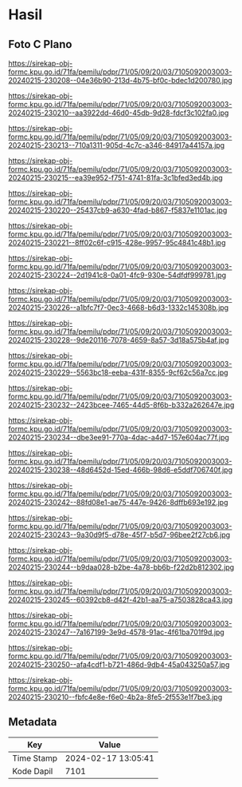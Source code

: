 # Hasil

## Foto C Plano

https://sirekap-obj-formc.kpu.go.id/71fa/pemilu/pdpr/71/05/09/20/03/7105092003003-20240215-230208--04e36b90-213d-4b75-bf0c-bdec1d200780.jpg

https://sirekap-obj-formc.kpu.go.id/71fa/pemilu/pdpr/71/05/09/20/03/7105092003003-20240215-230210--aa3922dd-46d0-45db-9d28-fdcf3c102fa0.jpg

https://sirekap-obj-formc.kpu.go.id/71fa/pemilu/pdpr/71/05/09/20/03/7105092003003-20240215-230213--710a1311-905d-4c7c-a346-84917a44157a.jpg

https://sirekap-obj-formc.kpu.go.id/71fa/pemilu/pdpr/71/05/09/20/03/7105092003003-20240215-230215--ea39e952-f751-4741-81fa-3c1bfed3ed4b.jpg

https://sirekap-obj-formc.kpu.go.id/71fa/pemilu/pdpr/71/05/09/20/03/7105092003003-20240215-230220--25437cb9-a630-4fad-b867-f5837e1101ac.jpg

https://sirekap-obj-formc.kpu.go.id/71fa/pemilu/pdpr/71/05/09/20/03/7105092003003-20240215-230221--8ff02c6f-c915-428e-9957-95c4841c48b1.jpg

https://sirekap-obj-formc.kpu.go.id/71fa/pemilu/pdpr/71/05/09/20/03/7105092003003-20240215-230224--2d1941c8-0a01-4fc9-930e-54dfdf999781.jpg

https://sirekap-obj-formc.kpu.go.id/71fa/pemilu/pdpr/71/05/09/20/03/7105092003003-20240215-230226--a1bfc7f7-0ec3-4668-b6d3-1332c145308b.jpg

https://sirekap-obj-formc.kpu.go.id/71fa/pemilu/pdpr/71/05/09/20/03/7105092003003-20240215-230228--9de20116-7078-4659-8a57-3d18a575b4af.jpg

https://sirekap-obj-formc.kpu.go.id/71fa/pemilu/pdpr/71/05/09/20/03/7105092003003-20240215-230229--5563bc18-eeba-431f-8355-9cf62c56a7cc.jpg

https://sirekap-obj-formc.kpu.go.id/71fa/pemilu/pdpr/71/05/09/20/03/7105092003003-20240215-230232--2423bcee-7465-44d5-8f6b-b332a262647e.jpg

https://sirekap-obj-formc.kpu.go.id/71fa/pemilu/pdpr/71/05/09/20/03/7105092003003-20240215-230234--dbe3ee91-770a-4dac-a4d7-157e604ac77f.jpg

https://sirekap-obj-formc.kpu.go.id/71fa/pemilu/pdpr/71/05/09/20/03/7105092003003-20240215-230238--48d6452d-15ed-466b-98d6-e5ddf706740f.jpg

https://sirekap-obj-formc.kpu.go.id/71fa/pemilu/pdpr/71/05/09/20/03/7105092003003-20240215-230242--88fd08e1-ae75-447e-9426-8dffb693e192.jpg

https://sirekap-obj-formc.kpu.go.id/71fa/pemilu/pdpr/71/05/09/20/03/7105092003003-20240215-230243--9a30d9f5-d78e-45f7-b5d7-96bee2f27cb6.jpg

https://sirekap-obj-formc.kpu.go.id/71fa/pemilu/pdpr/71/05/09/20/03/7105092003003-20240215-230244--b9daa028-b2be-4a78-bb6b-f22d2b812302.jpg

https://sirekap-obj-formc.kpu.go.id/71fa/pemilu/pdpr/71/05/09/20/03/7105092003003-20240215-230245--60392cb8-d42f-42b1-aa75-a7503828ca43.jpg

https://sirekap-obj-formc.kpu.go.id/71fa/pemilu/pdpr/71/05/09/20/03/7105092003003-20240215-230247--7a167199-3e9d-4578-91ac-4f61ba701f9d.jpg

https://sirekap-obj-formc.kpu.go.id/71fa/pemilu/pdpr/71/05/09/20/03/7105092003003-20240215-230250--afa4cdf1-b721-486d-9db4-45a043250a57.jpg

https://sirekap-obj-formc.kpu.go.id/71fa/pemilu/pdpr/71/05/09/20/03/7105092003003-20240215-230210--fbfc4e8e-f6e0-4b2a-8fe5-2f553e1f7be3.jpg


## Metadata

| Key        | Value               |
| ---------- | ------------------- |
| Time Stamp | 2024-02-17 13:05:41 |
| Kode Dapil | 7101                |



